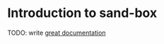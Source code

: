 # Introduction to sand-box

TODO: write [great documentation](http://jacobian.org/writing/what-to-write/)
